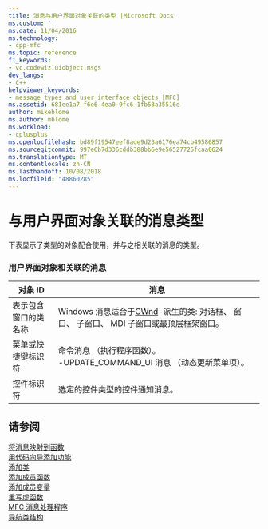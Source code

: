 ```yaml
---
title: 消息与用户界面对象关联的类型 |Microsoft Docs
ms.custom: ''
ms.date: 11/04/2016
ms.technology:
- cpp-mfc
ms.topic: reference
f1_keywords:
- vc.codewiz.uiobject.msgs
dev_langs:
- C++
helpviewer_keywords:
- message types and user interface objects [MFC]
ms.assetid: 681ee1a7-f6e6-4ea0-9fc6-1fb53a35516e
author: mikeblome
ms.author: mblome
ms.workload:
- cplusplus
ms.openlocfilehash: bd89f19547eef8ade9d23a6176ea74cb49586857
ms.sourcegitcommit: 997e6b7d336cddb388bb6e9e56527725fcaa0624
ms.translationtype: MT
ms.contentlocale: zh-CN
ms.lasthandoff: 10/08/2018
ms.locfileid: "48860285"
---
```

# <a name="message-types-associated-with-user-interface-objects"></a>与用户界面对象关联的消息类型

下表显示了类型的对象配合使用，并与之相关联的消息的类型。

### <a name="user-interface-objects-and-associated-messages"></a>用户界面对象和关联的消息

|对象 ID|消息|
|---------------|--------------|
|表示包含窗口的类名称|Windows 消息适合于[CWnd](../../mfc/reference/cwnd-class.md)-派生的类: 对话框、 窗口、 子窗口、 MDI 子窗口或最顶层框架窗口。|
|菜单或快捷键标识符|命令消息 （执行程序函数）。<br />-UPDATE_COMMAND_UI 消息 （动态更新菜单项）。|
|控件标识符|选定的控件类型的控件通知消息。|

## <a name="see-also"></a>请参阅

[将消息映射到函数](../../mfc/reference/mapping-messages-to-functions.md)<br/>
[用代码向导添加功能](../../ide/adding-functionality-with-code-wizards-cpp.md)<br/>
[添加类](../../ide/adding-a-class-visual-cpp.md)<br/>
[添加成员函数](../../ide/adding-a-member-function-visual-cpp.md)<br/>
[添加成员变量](../../ide/adding-a-member-variable-visual-cpp.md)<br/>
[重写虚函数](../../ide/overriding-a-virtual-function-visual-cpp.md)<br/>
[MFC 消息处理程序](../../mfc/reference/adding-an-mfc-message-handler.md)<br/>
[导航类结构](../../ide/navigating-the-class-structure-visual-cpp.md)
